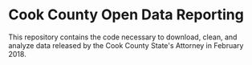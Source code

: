 
# Cook County Open Data Reporting

This repository contains the code necessary to download, clean, and analyze data released by the Cook County State's Attorney in February 2018.